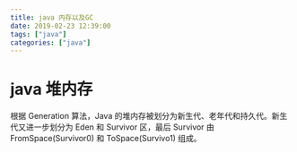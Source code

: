 ```yaml
---
title: java 内存以及GC
date: 2019-02-23 12:39:00
tags: ["java"]
categories: ["java"]
---
```


# java 堆内存
根据 Generation 算法，Java 的堆内存被划分为新生代、老年代和持久代。新生代又进一步划分为 Eden 和 Survivor 区，最后 Survivor 由 FromSpace(Survivor0) 和 ToSpace(Survivo1) 组成。